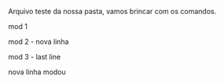Arquivo teste da nossa pasta, vamos brincar com os comandos.

mod 1

mod 2 - nova linha

mod 3 - last line

nova linha modou
